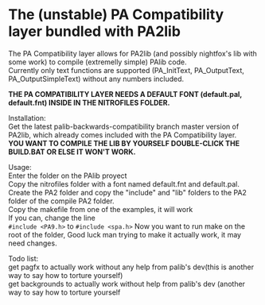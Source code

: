# The (unstable) PA Compatibility layer bundled with PA2lib

The PA Compatibility layer allows for PA2lib (and possibly nightfox's lib with some work) to compile (extremelly simple) PAlib code.<br>
Currently only text functions are supported (PA_InitText, PA_OutputText, PA_OutputSimpleText) without any numbers included.</p>
<strong> THE PA COMPATIBILITY LAYER NEEDS A DEFAULT FONT (default.pal, default.fnt) INSIDE IN THE NITROFILES FOLDER.</strong></p>
Installation:<br>
Get the latest palib-backwards-compatibility branch master version of PA2lib, which already comes included with the PA Compatibility layer.<br>
<strong> YOU WANT TO COMPILE THE LIB BY YOURSELF DOUBLE-CLICK THE BUILD.BAT OR ELSE IT WON'T WORK.</strong></p>

Usage:<br>
Enter the folder on the PAlib proyect<br>
Copy the nitrofiles folder with a font named default.fnt and default.pal.<br>
Create the PA2 folder and copy the "include" and "lib" folders to the PA2 folder of the compile PA2 folder.<br>
Copy the makefile from one of the examples, it will work <br>
If you can, change the line <code> #include &lt;PA9.h&gt;</code> to <code>#include &lt;spa.h&gt;</code>
Now you want to run make on the root of the folder, Good luck man trying to make it actually work, it may need changes.</p>

Todo list:<br>
get pagfx to actually work without any help from palib's dev(this is another way to say how to torture yourself)<br>
get backgrounds to actually work without help from palib's dev (another way to say how to torture yourself<br>
